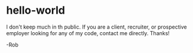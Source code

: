 # hello-world

I don't keep much in th public. If you are a client, recruiter, or prospective employer looking for any of my code, contact me directly. Thanks!

-Rob
